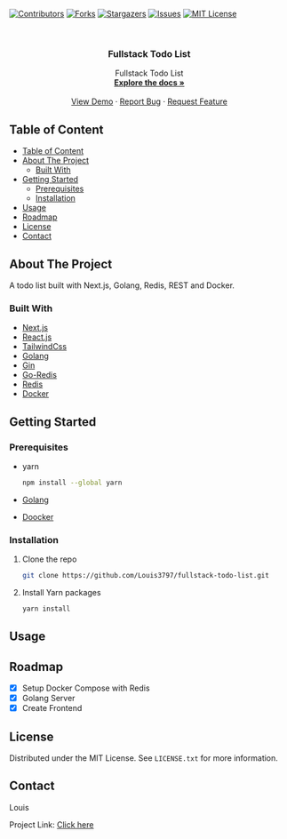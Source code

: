 <div id="top"></div>
<!--
*** Thanks for checking out the Best-README-Template. If you have a suggestion
*** that would make this better, please fork the repo and create a pull request
*** or simply open an issue with the tag "enhancement".
*** Don't forget to give the project a star!
*** Thanks again! Now go create something AMAZING! :D
-->

<!-- PROJECT SHIELDS -->
<!--
*** I'm using markdown "reference style" links for readability.
*** Reference links are enclosed in brackets [ ] instead of parentheses ( ).
*** See the bottom of this document for the declaration of the reference variables
*** for contributors-url, forks-url, etc. This is an optional, concise syntax you may use.
*** https://www.markdownguide.org/basic-syntax/#reference-style-links
-->
[![Contributors][contributors-shield]][contributors-url]
[![Forks][forks-shield]][forks-url]
[![Stargazers][stars-shield]][stars-url]
[![Issues][issues-shield]][issues-url]
[![MIT License][license-shield]][license-url]

<!-- PROJECT LOGO -->
<br />
<div align="center">

<h3 align="center">Fullstack Todo List</h3>

  <p align="center">
    Fullstack Todo List
    <br />
    <a href="https://github.com/Louis3797/fullstack-todo-list"><strong>Explore the docs »</strong></a>
    <br />
    <br />
    <a href="https://github.com/Louis3797/fullstack-todo-list">View Demo</a>
    ·
    <a href="https://github.com/Louis3797/fullstack-todo-list/issues">Report Bug</a>
    ·
    <a href="https://github.com/Louis3797/fullstack-todo-list/issues">Request Feature</a>
  </p>
</div>

<!-- TABLE OF CONTENTS -->
## Table of Content

- [Table of Content](#table-of-content)
- [About The Project](#about-the-project)
  - [Built With](#built-with)
- [Getting Started](#getting-started)
  - [Prerequisites](#prerequisites)
  - [Installation](#installation)
- [Usage](#usage)
- [Roadmap](#roadmap)
- [License](#license)
- [Contact](#contact)

<!-- ABOUT THE PROJECT -->
## About The Project

A todo list built with Next.js, Golang, Redis, REST and Docker.

### Built With

- [Next.js](https://nextjs.org/)
- [React.js](https://reactjs.org/)
- [TailwindCss](https://tailwindcss.com/)
- [Golang](https://go.dev/)
- [Gin](https://github.com/gin-gonic/gin)
- [Go-Redis](https://github.com/go-redis/redis)
- [Redis](https://redis.io/)
- [Docker](https://www.docker.com/)

<!-- GETTING STARTED -->
## Getting Started

### Prerequisites

- yarn

  ```sh
  npm install --global yarn
  ```
  
- [Golang](https://go.dev/dl/)
- [Doocker](https://www.docker.com/get-started)

### Installation

1. Clone the repo

   ```sh
   git clone https://github.com/Louis3797/fullstack-todo-list.git
   ```

2. Install Yarn packages

   ```sh
   yarn install
   ```

<!-- USAGE EXAMPLES -->
## Usage

<!-- ROADMAP -->
## Roadmap

- [x] Setup Docker Compose with Redis
- [x] Golang Server
- [x] Create Frontend

<!-- LICENSE -->
## License

Distributed under the MIT License. See `LICENSE.txt` for more information.

<!-- CONTACT -->
## Contact

Louis

Project Link: [Click here](https://github.com/Louis3797/fullstack-todo-list)

<!-- MARKDOWN LINKS & IMAGES -->
<!-- https://www.markdownguide.org/basic-syntax/#reference-style-links -->
[contributors-shield]: https://img.shields.io/github/contributors/Louis3797/fullstack-todo-list.svg?style=for-the-badge
[contributors-url]: https://github.com/Louis3797/fullstack-todo-list/graphs/contributors
[forks-shield]: https://img.shields.io/github/forks/Louis3797/fullstack-todo-list.svg?style=for-the-badge
[forks-url]: https://github.com/Louis3797/fullstack-todo-list/network/members
[stars-shield]: https://img.shields.io/github/stars/Louis3797/fullstack-todo-list.svg?style=for-the-badge
[stars-url]: https://github.com/Louis3797/fullstack-todo-list/stargazers
[issues-shield]: https://img.shields.io/github/issues/Louis3797/fullstack-todo-list.svg?style=for-the-badge
[issues-url]: https://github.com/Louis3797/fullstack-todo-list/issues
[license-shield]: https://img.shields.io/github/license/Louis3797/fullstack-todo-list.svg?style=for-the-badge
[license-url]: https://github.com/Louis3797/fullstack-todo-list/blob/master/LICENSE.txt
